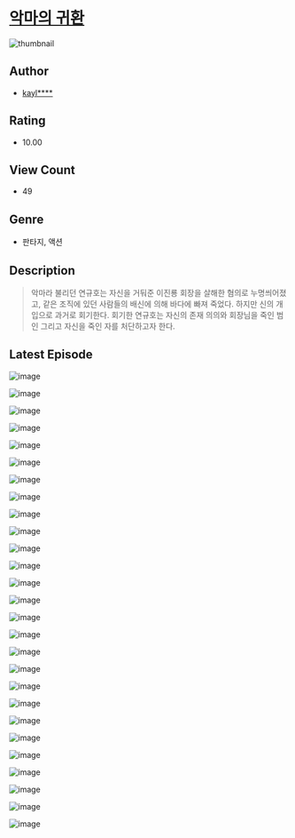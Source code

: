 # [악마의 귀환](https://comic.naver.com/bestChallenge/list?titleId=811312)
![thumbnail](https://image-comic.pstatic.net/user_contents_data/challenge_comic/2023/05/25/329657/upload_7089340026209842019_480x623.jpeg)

## Author
- [kayl****](https://comic.naver.com/artistTitle?id=329657)

## Rating
- 10.00

## View Count
- 49

## Genre
- 판타지, 액션

## Description
> 악마라 불리던 연규호는 자신을 거둬준 이진룡 회장을 살해한 혐의로 누명씌어졌고, 같은 조직에 있던 사람들의 배신에 의해 바다에 빠져 죽었다. 하지만 신의 개입으로 과거로 회기한다. 회기한 연규호는 자신의 존재 의의와 회장님을 죽인 범인 그리고 자신을 죽인 자를 처단하고자 한다.


## Latest Episode
![image](https://image-comic.pstatic.net/user_contents_data/challenge_comic/2023/05/25/329657/upload_7003714492226156594.jpeg)

![image](https://image-comic.pstatic.net/user_contents_data/challenge_comic/2023/05/25/329657/upload_7234296361333908066.jpeg)

![image](https://image-comic.pstatic.net/user_contents_data/challenge_comic/2023/05/25/329657/upload_7004566575063315255.jpeg)

![image](https://image-comic.pstatic.net/user_contents_data/challenge_comic/2023/05/25/329657/upload_3546366119334262323.jpeg)

![image](https://image-comic.pstatic.net/user_contents_data/challenge_comic/2023/05/25/329657/upload_3486406666515656754.jpeg)

![image](https://image-comic.pstatic.net/user_contents_data/challenge_comic/2023/05/25/329657/upload_7364340008187279154.jpeg)

![image](https://image-comic.pstatic.net/user_contents_data/challenge_comic/2023/05/25/329657/upload_4122876569492599862.jpeg)

![image](https://image-comic.pstatic.net/user_contents_data/challenge_comic/2023/05/25/329657/upload_3486688141444736310.jpeg)

![image](https://image-comic.pstatic.net/user_contents_data/challenge_comic/2023/05/25/329657/upload_3761459391496728887.jpeg)

![image](https://image-comic.pstatic.net/user_contents_data/challenge_comic/2023/05/25/329657/upload_3474870586272330546.jpeg)

![image](https://image-comic.pstatic.net/user_contents_data/challenge_comic/2023/05/25/329657/upload_7292566075368419638.jpeg)

![image](https://image-comic.pstatic.net/user_contents_data/challenge_comic/2023/05/25/329657/upload_7378133386708137780.jpeg)

![image](https://image-comic.pstatic.net/user_contents_data/challenge_comic/2023/05/25/329657/upload_3702582550434702438.jpeg)

![image](https://image-comic.pstatic.net/user_contents_data/challenge_comic/2023/05/25/329657/upload_3702865107662026036.jpeg)

![image](https://image-comic.pstatic.net/user_contents_data/challenge_comic/2023/05/25/329657/upload_3906931377692881202.jpeg)

![image](https://image-comic.pstatic.net/user_contents_data/challenge_comic/2023/05/25/329657/upload_7292794773766682466.jpeg)

![image](https://image-comic.pstatic.net/user_contents_data/challenge_comic/2023/05/25/329657/upload_3487021083833885752.jpeg)

![image](https://image-comic.pstatic.net/user_contents_data/challenge_comic/2023/05/25/329657/upload_3559309794406971748.jpeg)

![image](https://image-comic.pstatic.net/user_contents_data/challenge_comic/2023/05/25/329657/upload_3977866172840555317.jpeg)

![image](https://image-comic.pstatic.net/user_contents_data/challenge_comic/2023/05/25/329657/upload_3979039539856750433.jpeg)

![image](https://image-comic.pstatic.net/user_contents_data/challenge_comic/2023/05/25/329657/upload_7147548395173143651.jpeg)

![image](https://image-comic.pstatic.net/user_contents_data/challenge_comic/2023/05/25/329657/upload_7233403558714160948.jpeg)

![image](https://image-comic.pstatic.net/user_contents_data/challenge_comic/2023/05/25/329657/upload_3833468418081055032.jpeg)

![image](https://image-comic.pstatic.net/user_contents_data/challenge_comic/2023/05/25/329657/upload_7305454554910306661.jpeg)

![image](https://image-comic.pstatic.net/user_contents_data/challenge_comic/2023/05/25/329657/upload_7003209795031348021.jpeg)

![image](https://image-comic.pstatic.net/user_contents_data/challenge_comic/2023/05/25/329657/upload_7221069421252534579.jpeg)

![image](https://image-comic.pstatic.net/user_contents_data/challenge_comic/2023/05/25/329657/upload_7305791198708786274.jpeg)
